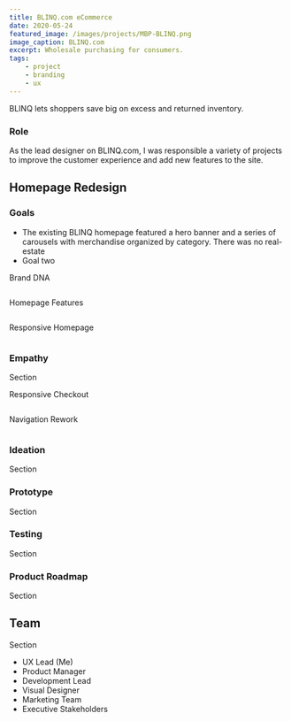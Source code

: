 ```yaml
---
title: BLINQ.com eCommerce
date: 2020-05-24
featured_image: /images/projects/MBP-BLINQ.png
image_caption: BLINQ.com
excerpt: Wholesale purchasing for consumers.
tags:
    - project
    - branding
    - ux
---
```


BLINQ lets shoppers save big on excess and returned inventory.

### Role

As the lead designer on BLINQ.com, I was responsible a variety of projects to improve the customer experience and add new features to the site.

## Homepage Redesign

### Goals
* The existing BLINQ homepage featured a hero banner and a series of carousels with merchandise organized by category. There was no real-estate 
* Goal two

Brand DNA
<figure class="p-6 rounded-lg mt-10 mb-8 md:mt-8 shadow">
  <img data-lazy="/images/projects/blinq_homepage_branding.png" alt="">
    <figcaption class="text-center text-sm italic text-gray-600 mt-4"></figcaption>
</figure>

Homepage Features
<figure class="p-6 rounded-lg mt-10 mb-8 md:mt-8 shadow">
  <img data-lazy="/images/projects/blinq_homepage_features.png" alt="">
    <figcaption class="text-center text-sm italic text-gray-600 mt-4"></figcaption>
</figure>

Responsive Homepage
<figure class="p-6 rounded-lg mt-10 mb-8 md:mt-8 shadow">
  <img data-lazy="/images/projects/blinq-homepage-mobile.png" alt="">
    <figcaption class="text-center text-sm italic text-gray-600 mt-4"></figcaption>
</figure>

### Empathy
Section

Responsive Checkout
<figure class="p-6 rounded-lg mt-10 mb-8 md:mt-8 shadow">
  <img data-lazy="/images/projects/blinq-checkout-remove-billing-address_4-up.png" alt="">
    <figcaption class="text-center text-sm italic text-gray-600 mt-4"></figcaption>
</figure>

Navigation Rework
<figure class="p-6 rounded-lg mt-10 mb-8 md:mt-8 shadow">
  <img data-lazy="/images/projects/blinq-nav-wireframe.png" alt="">
    <figcaption class="text-center text-sm italic text-gray-600 mt-4"></figcaption>
</figure>  

### Ideation
Section


### Prototype
Section

### Testing
Section


### Product Roadmap
Section

## Team
Section

- UX Lead (Me)
- Product Manager
- Development Lead
- Visual Designer
- Marketing Team
- Executive Stakeholders
